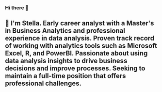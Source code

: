### Hi there 👋
## 🌱 I'm Stella. Early career analyst with a Master's in Business Analytics and professional experience in data analysis. Proven track record of working with analytics tools such as Microsoft Excel, R, and PowerBI. Passionate about using data analysis insights to drive business decisions and improve processes. Seeking to maintain a full-time position that offers professional challenges.


<!--
**yche0537/yche0537** is a ✨ _special_ ✨ repository because its `README.md` (this file) appears on your GitHub profile.




